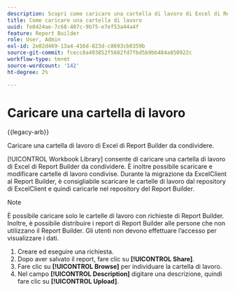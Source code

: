 ```yaml
---
description: Scopri come caricare una cartella di lavoro di Excel di Report Builder da condividere.
title: Come caricare una cartella di lavoro
uuid: fe0424ae-7c68-407c-9b75-e7ef53a44a4f
feature: Report Builder
role: User, Admin
exl-id: 2e02d469-13a4-416d-823d-c8693cb0359b
source-git-commit: fcecc8a493852f5682fd7fbd5b9bb484a850922c
workflow-type: tm+mt
source-wordcount: '142'
ht-degree: 2%

---
```


# Caricare una cartella di lavoro

{{legacy-arb}}

Caricare una cartella di lavoro di Excel di Report Builder da condividere.

[!UICONTROL Workbook Library] consente di caricare una cartella di lavoro di Excel di Report Builder da condividere. È inoltre possibile scaricare e modificare cartelle di lavoro condivise. Durante la migrazione da ExcelClient al Report Builder, è consigliabile scaricare le cartelle di lavoro dal repository di ExcelClient e quindi caricarle nel repository del Report Builder.

>[!NOTE]
>
>È possibile caricare solo le cartelle di lavoro con richieste di Report Builder. Inoltre, è possibile distribuire i report di Report Builder alle persone che non utilizzano il Report Builder. Gli utenti non devono effettuare l’accesso per visualizzare i dati.

1. Creare ed eseguire una richiesta.
1. Dopo aver salvato il report, fare clic su **[!UICONTROL Share]**.
1. Fare clic su **[!UICONTROL Browse]** per individuare la cartella di lavoro.
1. Nel campo **[!UICONTROL Description]** digitare una descrizione, quindi fare clic su **[!UICONTROL Upload]**.
